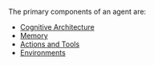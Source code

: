The primary components of an agent are:

- [Cognitive Architecture](cognitive_architecture.md)
- [Memory](memory.md)
- [Actions and Tools](actions_and_tools.md)
- [Environments](environments.md)



